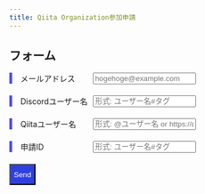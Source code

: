 ```yaml
---
title: Qiita Organization参加申請
---
```


<style>
.form{
   width: 100%;
   margin: 0 auto;
   border: 1px solid #9c9c9c;
   padding: 50px;
   box-sizing: border-box;
 }

 .item{
   margin-bottom: 20px;
 }

 .label_left{
   display: inline-block;
   width: 25%;
   border-left: solid 5px #5250e0;
   padding-left: 15px;
   vertical-align: top;
 }

.form input[type="text"],
.form input[type="number"],
.form input[type="email"] ,
.form input[type="password"] {
     padding: 10px;
     width: 65%;
     outline: solid 2px black;
 }

.form textarea{
   padding: 10px;
   height: 100px;
   font-size: 14px;
   width: 65%;
   outline: solid 2px black;
 }
</style>

<h2>フォーム</h2>
<form action="https://formspree.io/f/xrgrndyd" method="POST">
  <div class="item">
    <label class="label_left" for="mail">メールアドレス</label>
    <input id="mail" type="email" placeholder="hogehoge@example.com" name="mail" required><br>
  </div>
  
  <div class="item">
    <label class="label_left" for="name">Discordユーザー名</label>
    <input id="name" type="text" placeholder="形式: ユーザー名#タグ" name="name" required><br>
  </div>

  <div class="item">
    <label class="label_left" for="qiitaname">Qiitaユーザー名</label>
    <input id="qiitaname" type="text" placeholder="形式: @ユーザー名 or https://qiita.com/ユーザー名" name="qiitaname" required><br>
  </div>

  <div class="item">
    <label class="label_left" for="sid">申請ID</label>
    <input id="sid" type="text" placeholder="形式: ユーザー名#タグ" name="sid" required readonly><br>
  </div>

  <button class=".md-button .md-button--primary" style="height: 1cm; color: white; background-color: #2f40de;" type="submit">Send</button>
</form>
<script>
  var sid = Math.floor(Math.random() * (9999999 + 1 - 1000000)) + 1000000;
  document.getElementsByID("sid").setAttribute('value', sid)
</script>